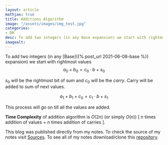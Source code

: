 ```yaml
---
layout: article
mathjax: true
title: Additions Algorithm
image: "/assets/images/img_test.jpg"
categories:
- DM
desc: To add two integers (in any Base expansion) we start with rightmost values 
imagealt: 
---
```


To add two integers (in any [Base]({% post_url 2021-06-08-base %}) expansion) we start with rightmost values
$$a_0 + b_0 = c_0 \cdot b + s_0$$


































































































































































































































































































































































$s_0$ will be the rightmost bit of sum and $c_0$ will be the *carry*. Carry will be added to sum of next values.

































































































































































































































































































































































$$a_1 + b_1 + c_0 = c_1 \cdot b + s_1$$


































































































































































































































































































































































This process will go on till all the values are added.

<b>Time Complexity</b> of addition algorithm is $O(2n)$ (or simply $O(n)$) \[ $n$ times  addition of values + $n$ times addition of carries \].




































































































































































































































































































































































This blog was published directly from my notes.
To check the source of my notes visit [Sources](sources.html).
To see all of my notes download/clone this [repository](https://github.com/bovem/CS).